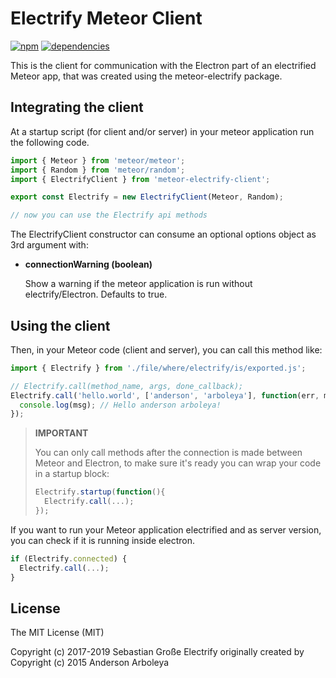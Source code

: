 # Electrify Meteor Client

[![npm](https://img.shields.io/npm/v/meteor-electrify-client.svg?logo=npm)](https://www.npmjs.com/package/meteor-electrify-client)
[![dependencies](https://img.shields.io/david/Mairu/meteor-electrify-client.svg)](https://david-dm.org/Mairu/meteor-electrify-client)

This is the client for communication with the Electron part of an electrified Meteor app,
that was created using the meteor-electrify package.

## Integrating the client

At a startup script (for client and/or server) in your meteor application run the following code.

```javascript
import { Meteor } from 'meteor/meteor';
import { Random } from 'meteor/random';
import { ElectrifyClient } from 'meteor-electrify-client';

export const Electrify = new ElectrifyClient(Meteor, Random);

// now you can use the Electrify api methods
```

The ElectrifyClient constructor can consume an optional options object as 3rd argument with:
 * **connectionWarning (boolean)**
   
   Show a warning if the meteor application is run without electrify/Electron.
   Defaults to true.

## Using the client

Then, in your Meteor code (client and server), you can call this method like:

````javascript
import { Electrify } from './file/where/electrify/is/exported.js';

// Electrify.call(method_name, args, done_callback);
Electrify.call('hello.world', ['anderson', 'arboleya'], function(err, msg) {
  console.log(msg); // Hello anderson arboleya!
});
````

> **IMPORTANT**
> 
> You can only call methods after the connection is made between Meteor and
> Electron, to make sure it's ready you can wrap your code in a startup block:
> 
> ````javascript
> Electrify.startup(function(){
>   Electrify.call(...);
> });
> ````

If you want to run your Meteor application electrified and as server version,
you can check if it is running inside electron.

```javascript
if (Electrify.connected) {
  Electrify.call(...);
}
```

## License

The MIT License (MIT)

Copyright (c) 2017-2019 Sebastian Große
Electrify originally created by Copyright (c) 2015 Anderson Arboleya